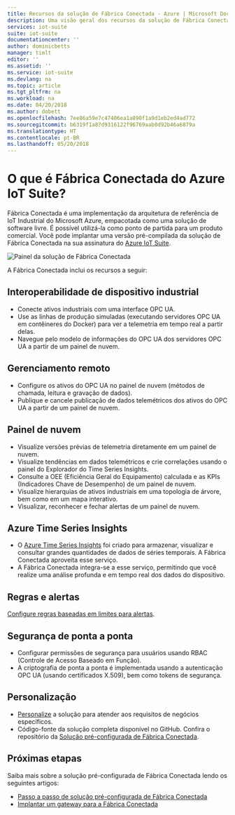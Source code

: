 ```yaml
---
title: Recursos da solução de Fábrica Conectada - Azure | Microsoft Docs
description: Uma visão geral dos recursos da solução de Fábrica Conectada pré-configurada.
services: iot-suite
suite: iot-suite
documentationcenter: ''
author: dominicbetts
manager: timlt
editor: ''
ms.assetid: ''
ms.service: iot-suite
ms.devlang: na
ms.topic: article
ms.tgt_pltfrm: na
ms.workload: na
ms.date: 04/20/2018
ms.author: dobett
ms.openlocfilehash: 7ee86a59e7c47406ea1a890f1a9d1eb2ed4ad772
ms.sourcegitcommit: b6319f1a87d9316122f96769aab0d92b46a6879a
ms.translationtype: HT
ms.contentlocale: pt-BR
ms.lasthandoff: 05/20/2018
---
```

# <a name="what-is-azure-iot-suite-connected-factory"></a>O que é Fábrica Conectada do Azure IoT Suite?

Fábrica Conectada é uma implementação da arquitetura de referência de IoT Industrial do Microsoft Azure, empacotada como uma solução de software livre. É possível utilizá-la como ponto de partida para um produto comercial. Você pode implantar uma versão pré-compilada da solução de Fábrica Conectada na sua assinatura do [Azure IoT Suite](https://www.azureiotsuite.com/#solutions/types/CF).

![Painel da solução de Fábrica Conectada](./media/iot-accelerators-connected-factory-features/dashboard.png)

A Fábrica Conectada inclui os recursos a seguir:

## <a name="industrial-device-interoperability"></a>Interoperabilidade de dispositivo industrial

- Conecte ativos industriais com uma interface OPC UA.
- Use as linhas de produção simuladas (executando servidores OPC UA em contêineres do Docker) para ver a telemetria em tempo real a partir delas.
- Navegue pelo modelo de informações do OPC UA dos servidores OPC UA a partir de um painel de nuvem.

## <a name="remote-management"></a>Gerenciamento remoto

- Configure os ativos do OPC UA no painel de nuvem (métodos de chamada, leitura e gravação de dados).
- Publique e cancele publicação de dados telemétricos dos ativos do OPC UA a partir de um painel de nuvem.

## <a name="cloud-dashboard"></a>Painel de nuvem

- Visualize versões prévias de telemetria diretamente em um painel de nuvem.
- Visualize tendências em dados telemétricos e crie correlações usando o painel do Explorador do Time Series Insights.
- Consulte a OEE (Eficiência Geral do Equipamento) calculada e as KPIs (Indicadores Chave de Desempenho) de um painel de nuvem.
- Visualize hierarquias de ativos industriais em uma topologia de árvore, bem como em um mapa interativo.
- Visualizar, reconhecer e fechar alertas de um painel de nuvem.

## <a name="azure-time-series-insights"></a>Azure Time Series Insights

- O [Azure Time Series Insights](../time-series-insights/time-series-insights-overview.md) foi criado para armazenar, visualizar e consultar grandes quantidades de dados de séries temporais. A Fábrica Conectada aproveita esse serviço.
- A Fábrica Conectada integra-se a esse serviço, permitindo que você realize uma análise profunda e em tempo real dos dados do dispositivo.

## <a name="rules-and-alerts"></a>Regras e alertas

[Configure regras baseadas em limites para alertas](iot-accelerators-connected-factory-configure.md).

## <a name="end-to-end-security"></a>Segurança de ponta a ponta

- Configurar permissões de segurança para usuários usando RBAC (Controle de Acesso Baseado em Função).
- A criptografia de ponta a ponta é implementada usando a autenticação OPC UA (usando certificados X.509), bem como tokens de segurança.

## <a name="customizability"></a>Personalização

- [Personalize](../iot-suite/iot-suite-v1-guidance-on-customizing-preconfigured-solutions.md) a solução para atender aos requisitos de negócios específicos.
- Código-fonte da solução completa disponível no GitHub. Confira o repositório da [Solução pré-configurada de Fábrica Conectada](https://github.com/Azure/azure-iot-connected-factory).

## <a name="next-steps"></a>Próximas etapas

Saiba mais sobre a solução pré-configurada de Fábrica Conectada lendo os seguintes artigos:

* [Passo a passo de solução pré-configurada de Fábrica Conectada](iot-accelerators-connected-factory-sample-walkthrough.md)
* [Implantar um gateway para a Fábrica Conectada]( iot-accelerators-connected-factory-gateway-deployment.md)
